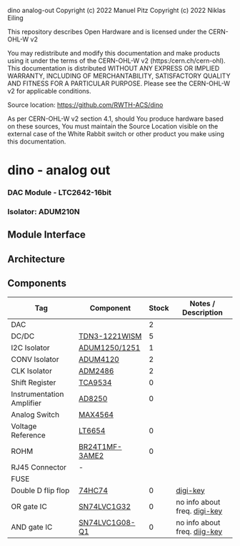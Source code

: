 dino analog-out
Copyright (c) 2022 Manuel Pitz
Copyright (c) 2022 Niklas Eiling

This repository describes Open Hardware and is licensed under the CERN-OHL-W v2

You may redistribute and modify this documentation and make products
using it under the terms of the CERN-OHL-W v2 (https:/cern.ch/cern-ohl).
This documentation is distributed WITHOUT ANY EXPRESS OR IMPLIED
WARRANTY, INCLUDING OF MERCHANTABILITY, SATISFACTORY QUALITY
AND FITNESS FOR A PARTICULAR PURPOSE. Please see the CERN-OHL-W v2
for applicable conditions.

Source location: https://github.com/RWTH-ACS/dino

As per CERN-OHL-W v2 section 4.1, should You produce hardware based on
these sources, You must maintain the Source Location visible on the
external case of the White Rabbit switch or other product you make using
this documentation.

# dino - analog out


### DAC Module - LTC2642-16bit

### Isolator: ADUM210N

## Module Interface

## Architecture

## Components

| Tag               | Component      | Stock | Notes / Description |
|-------------------|----------------|-------|--------|
| DAC               | | 2     |        |
| DC/DC             | [TDN3-1221WISM](https://www.tracopower.com/sites/default/files/products/datasheets/tdn1wism_datasheet.pdf)  | 5     |        |
| I2C Isolator      | [ADUM1250/1251](https://www.analog.com/media/en/technical-documentation/data-sheets/ADUM1250_1251.pdf)  | 1     |        |
| CONV Isolator     | [ADUM4120](https://www.analog.com/media/en/technical-documentation/data-sheets/ADuM4120-4120-1.pdf)       | 2     |        |
| CLK Isolator      | [ADM2486](https://www.analog.com/media/en/technical-documentation/data-sheets/ADM2486.pdf)       | 2     |        |
| Shift Register    | [TCA9534](https://www.ti.com/lit/ds/symlink/tca9534.pdf?ts=1607878079799&ref_url=https%253A%252F%252Fwww.ti.com%252Fproduct%252FTCA9534%253Futm_source%253Dgoogle%2526utm_medium%253Dcpc%2526utm_campaign%253Dasc-null-null-gpn_en-cpc-pf-google-wwe%2526utm_content%253Dtca9534%2526ds_k%253DTCA9534%2526dcm%253Dyes%2526gclid%253DCjwKCAiAlNf-BRB_EiwA2osbxSn2BJCqIPv8pv_chYE8HBU01zoYS7veeZFo8f20QknqdfCq58b9ORoCjIIQAvD_BwE%2526gclsrc%253Daw.ds)        | 0     |        |
| Instrumentation Amplifier  | [AD8250](https://www.analog.com/media/en/technical-documentation/data-sheets/AD8250.pdf)        | 0     |        |
| Analog Switch     | [MAX4564](https://datasheets.maximintegrated.com/en/ds/MAX4564.pdf)        |       |        |
| Voltage Reference | [LT6654](https://www.analog.com/media/en/technical-documentation/data-sheets/6654fh.pdf)         | 0     |        |
| ROHM              | [BR24T1MF-3AME2](https://fscdn.rohm.com/en/products/databook/datasheet/ic/memory/eeprom/br24t1m-3am-e.pdf) | 0     |        |
| RJ45 Connector    | -              |       |        |
|FUSE|           |       |        |
|Double D flip flop|[74HC74](https://docs.rs-online.com/0bd3/0900766b81620dd2.pdf)|0|[digi-key](https://www.digikey.de/product-detail/en/nexperia-usa-inc/74HC74D-653/1727-2824-2-ND/763094)|
|OR gate IC|[SN74LVC1G32](https://www.ti.com/lit/ds/symlink/sn74lvc1g32.pdf?ts=1616658660326&ref_url=https%253A%252F%252Fwww.google.com%252F)|0|no info about freq. [digi-key](https://www.digikey.de/product-detail/en/texas-instruments/SN74LVC1G32DCKR/296-9848-2-ND/381315)|
|AND gate IC|[SN74LVC1G08-Q1](https://www.ti.com/lit/ds/symlink/sn74lvc1g08-q1.pdf?ts=1616684039458&ref_url=https%253A%252F%252Fwww.google.com%252F)|0|no info about freq. [diig-key](https://www.digikey.de/product-detail/en/texas-instruments/SN74LVC1G08QDBVRQ1/296-24187-2-ND/1591986)|
